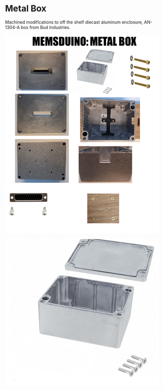 
# Metal Box

Machined modifications to off the shelf diecast aluminum enclosure, AN-1304-A box from Bud Industries.

![](https://raw.githubusercontent.com/lafefspietz/MEMSduino/refs/heads/main/metal-box/metal-box.png)

[![](https://raw.githubusercontent.com/lafefspietz/MEMSduino/refs/heads/main/metal-box/images/bud-box-raw.png)](https://www.digikey.com/en/products/detail/bud-industries/AN-1304-A/5804538)

